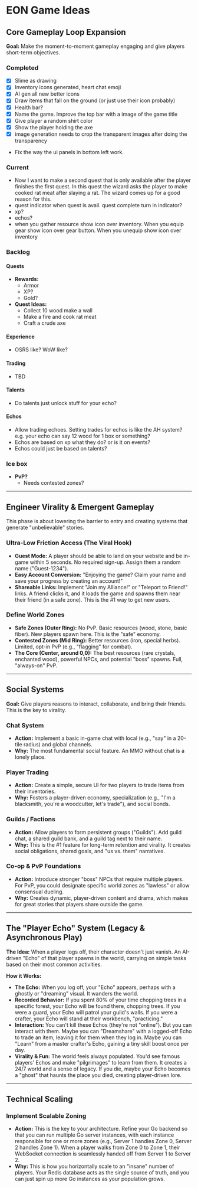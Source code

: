 # EON Game Ideas

## Core Gameplay Loop Expansion

**Goal:** Make the moment-to-moment gameplay engaging and give players short-term objectives.

### Completed
- [x] Slime as drawing
- [x] Inventory icons generated, heart chat emoji
- [x] AI gen all new better icons
- [x] Draw items that fall on the ground (or just use their icon probably)
- [x] Health bar?
- [x] Name the game. Improve the top bar with a image of the game title
- [x] Give player a random shirt color
- [x] Show the player holding the axe
- [x] image generation needs to crop the transparent images after doing the transparency
- Fix the way the ui panels in bottom left work.

### Current
- Now I want to make a second quest that is only available after the player finishes the first quest. In this quest the wizard asks the player to make cooked rat meat after slaying a rat. The wizard comes up for a good reason for this.
- quest indicator when quest is avail. quest complete turn in indicator?
- xp? 
- echos?
- when you gather resource show icon over inventory. When you equip gear show icon over gear button. When you unequip show icon over inventory


### Backlog

#### Quests
- **Rewards:**
    - Armor
    - XP?
    - Gold?
- **Quest Ideas:**
    - Collect 10 wood make a wall
    - Make a fire and cook rat meat
    - Craft a crude axe

#### Experience
- OSRS like? WoW like?

#### Trading
- TBD

#### Talents
- Do talents just unlock stuff for your echo?

#### Echos
- Allow trading echoes. Setting trades for echos is like the AH system? e.g. your echo can say 12 wood for 1 box or something?
- Echos are based on xp what they do? or is it on events?
- Echos could just be based on talents?

### Ice box
- **PvP?**
    - Needs contested zones?

---

## Engineer Virality & Emergent Gameplay

This phase is about lowering the barrier to entry and creating systems that generate "unbelievable" stories.

### Ultra-Low Friction Access (The Viral Hook)

- **Guest Mode:** A player should be able to land on your website and be in-game within 5 seconds. No required sign-up. Assign them a random name ("Guest-1234").
- **Easy Account Conversion:** "Enjoying the game? Claim your name and save your progress by creating an account!"
- **Shareable Links:** Implement "Join my Alliance!" or "Teleport to Friend!" links. A friend clicks it, and it loads the game and spawns them near their friend (in a safe zone). This is the #1 way to get new users.

### Define World Zones

- **Safe Zones (Outer Ring):** No PvP. Basic resources (wood, stone, basic fiber). New players spawn here. This is the "safe" economy.
- **Contested Zones (Mid Ring):** Better resources (iron, special herbs). Limited, opt-in PvP (e.g., "flagging" for combat).
- **The Core (Center, around 0,0):** The best resources (rare crystals, enchanted wood), powerful NPCs, and potential "boss" spawns. Full, "always-on" PvP.

---

## Social Systems

**Goal:** Give players reasons to interact, collaborate, and bring their friends. This is the key to virality.

### Chat System

- **Action:** Implement a basic in-game chat with local (e.g., "say" in a 20-tile radius) and global channels.
- **Why:** The most fundamental social feature. An MMO without chat is a lonely place.

### Player Trading

- **Action:** Create a simple, secure UI for two players to trade items from their inventories.
- **Why:** Fosters a player-driven economy, specialization (e.g., "I'm a blacksmith, you're a woodcutter, let's trade"), and social bonds.

### Guilds / Factions

- **Action:** Allow players to form persistent groups ("Guilds"). Add guild chat, a shared guild bank, and a guild tag next to their name.
- **Why:** This is the #1 feature for long-term retention and virality. It creates social obligations, shared goals, and "us vs. them" narratives.

### Co-op & PvP Foundations

- **Action:** Introduce stronger "boss" NPCs that require multiple players. For PvP, you could designate specific world zones as "lawless" or allow consensual dueling.
- **Why:** Creates dynamic, player-driven content and drama, which makes for great stories that players share outside the game.

---

## The "Player Echo" System (Legacy & Asynchronous Play)

**The Idea:** When a player logs off, their character doesn't just vanish. An AI-driven "Echo" of that player spawns in the world, carrying on simple tasks based on their most common activities.

**How it Works:**

- **The Echo:** When you log off, your "Echo" appears, perhaps with a ghostly or "dreaming" visual. It wanders the world.
- **Recorded Behavior:** If you spent 80% of your time chopping trees in a specific forest, your Echo will be found there, chopping trees. If you were a guard, your Echo will patrol your guild's walls. If you were a crafter, your Echo will stand at their workbench, "practicing."
- **Interaction:** You can't kill these Echos (they're not "online"). But you can interact with them. Maybe you can "Dreamshare" with a logged-off Echo to trade an item, leaving it for them when they log in. Maybe you can "Learn" from a master crafter's Echo, gaining a tiny skill boost once per day.
- **Virality & Fun:** The world feels always populated. You'd see famous players' Echos and make "pilgrimages" to learn from them. It creates a 24/7 world and a sense of legacy. If you die, maybe your Echo becomes a "ghost" that haunts the place you died, creating player-driven lore.

---

## Technical Scaling

### Implement Scalable Zoning

- **Action:** This is the key to your architecture. Refine your Go backend so that you can run multiple Go server instances, with each instance responsible for one or more zones (e.g., Server 1 handles Zone 0, Server 2 handles Zone 1). When a player walks from Zone 0 to Zone 1, their WebSocket connection is seamlessly handed off from Server 1 to Server 2.
- **Why:** This is how you horizontally scale to an "insane" number of players. Your Redis database acts as the single source of truth, and you can just spin up more Go instances as your population grows.

